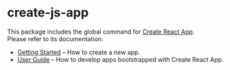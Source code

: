 # create-js-app

This package includes the global command for [Create React App](https://github.com/facebook/create-js-app).<br>
Please refer to its documentation:

- [Getting Started](https://facebook.github.io/create-js-app/docs/getting-started) – How to create a new app.
- [User Guide](https://facebook.github.io/create-js-app/) – How to develop apps bootstrapped with Create React App.
